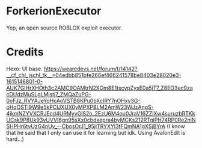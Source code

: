 # ForkerionExecutor
Yep, an open source ROBLOX exploit executor.


# Credits
Hexo: UI base. https://wearedevs.net/forum/t/14142?__cf_chl_jschl_tk__=04edbb851bfe266ef466241578be8403e28020e3-1615146801-0-AUK7GIHrXHOth3c2AMC9OAMtrN2XOm8E1tscypZysE0a5jT7_Z8EO3ec9zacDUdzMuSLgLMjstj7_ZMQaZuPG-0oFJz_RVYAJeYoHcAoVSTB8KPu0bXcIRY7nOHxy3G-oHqOSTl9W9e5kPClJXUX0yMPXPBLM2AmW23WJzAngS-4jkmNZYVXCRJEcd4URMyvGlS2o_2EzU6M4ou0JraV16ZZiXw4suruzbRTKkUCsk9P8Uk93vUVVI6gn95sXx0cbdxepra4byMCKs212RTgiPH74RP0Re2niNSHPHr6tvUzG4nUv_--CbosOrJ1_95jlTRYXYl3tFQmNA1gXSjBYrA
(I know that he said that I only can use it for learning but idk. Using AvalonEdit is hard...)
